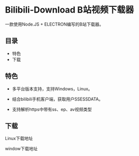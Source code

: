 # Bilibili-Download B站视频下载器

一款使用Node.JS + ELECTRON编写的B站下载器。

## 目录

- 特色
- 下载

## 特色

- 多平台版本支持，支持Windows，Linux。

- 结合bilibili手机客户端，获取用户SSESSDATA。

- 支持解析https中带有ss、ep、av视频类型

## 下载

Linux下载地址

window下载地址